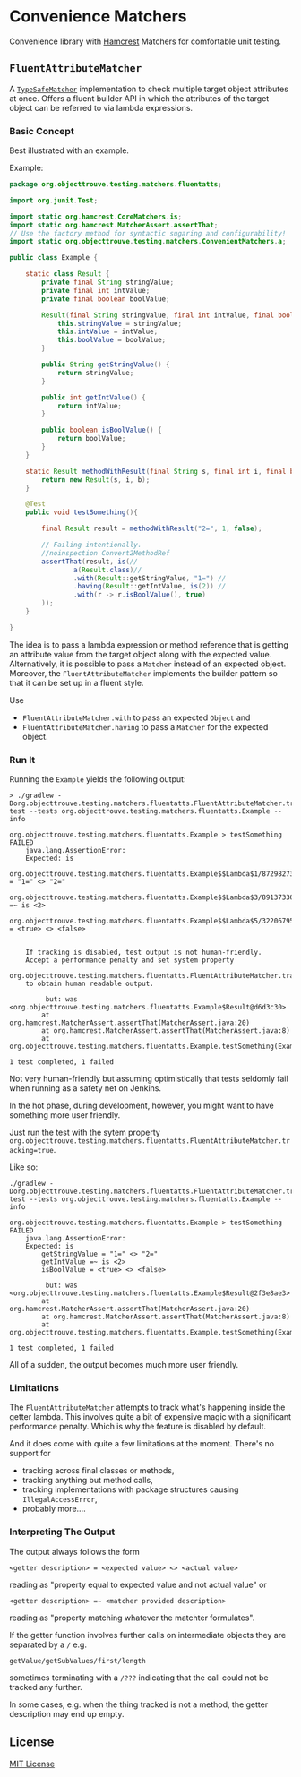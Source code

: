Convenience Matchers
====================

Convenience library with [Hamcrest](http://hamcrest.org/JavaHamcrest/) Matchers for comfortable unit testing.

`FluentAttributeMatcher`
------------------------
A [`TypeSafeMatcher`](http://hamcrest.org/JavaHamcrest/javadoc/1.3/org/hamcrest/TypeSafeMatcher.html) implementation to check multiple target object attributes at once. 
Offers a fluent builder API in which the attributes of the target object can be referred to via lambda expressions. 

### Basic Concept 

Best illustrated with an example. 

Example:

```java
package org.objecttrouve.testing.matchers.fluentatts;

import org.junit.Test;

import static org.hamcrest.CoreMatchers.is;
import static org.hamcrest.MatcherAssert.assertThat;
// Use the factory method for syntactic sugaring and configurability!
import static org.objecttrouve.testing.matchers.ConvenientMatchers.a;

public class Example {

    static class Result {
        private final String stringValue;
        private final int intValue;
        private final boolean boolValue;

        Result(final String stringValue, final int intValue, final boolean boolValue) {
            this.stringValue = stringValue;
            this.intValue = intValue;
            this.boolValue = boolValue;
        }

        public String getStringValue() {
            return stringValue;
        }

        public int getIntValue() {
            return intValue;
        }

        public boolean isBoolValue() {
            return boolValue;
        }
    }

    static Result methodWithResult(final String s, final int i, final boolean b){
        return new Result(s, i, b);
    }

    @Test
    public void testSomething(){

        final Result result = methodWithResult("2=", 1, false);

        // Failing intentionally.
        //noinspection Convert2MethodRef
        assertThat(result, is(//
                a(Result.class)//
                .with(Result::getStringValue, "1=") //
                .having(Result::getIntValue, is(2)) //
                .with(r -> r.isBoolValue(), true)
        ));
    }

}
```

The idea is to pass a lambda expression or method reference that is getting an attribute value from the target object along with the expected value. 
Alternatively, it is possible to pass a `Matcher` instead of an expected object. 
Moreover, the `FluentAttributeMatcher` implements the builder pattern so that it can be set up in a fluent style.  

Use 
* `FluentAttributeMatcher.with` to pass an expected `Object` and
* `FluentAttributeMatcher.having` to pass a `Matcher` for the expected object. 

### Run It

Running the `Example` yields the following output: 

```
> ./gradlew -Dorg.objecttrouve.testing.matchers.fluentatts.FluentAttributeMatcher.tracking=true test --tests org.objecttrouve.testing.matchers.fluentatts.Example --info

org.objecttrouve.testing.matchers.fluentatts.Example > testSomething FAILED
    java.lang.AssertionError: 
    Expected: is 
        org.objecttrouve.testing.matchers.fluentatts.Example$$Lambda$1/872982730@23d168a2 = "1=" <> "2="
        org.objecttrouve.testing.matchers.fluentatts.Example$$Lambda$3/891373301@649869c7 =~ is <2>
        org.objecttrouve.testing.matchers.fluentatts.Example$$Lambda$5/322067951@371320e6 = <true> <> <false>
        

    If tracking is disabled, test output is not human-friendly.
    Accept a performance penalty and set system property
    org.objecttrouve.testing.matchers.fluentatts.FluentAttributeMatcher.tracking=true
    to obtain human readable output.

         but: was <org.objecttrouve.testing.matchers.fluentatts.Example$Result@d6d3c30>
        at org.hamcrest.MatcherAssert.assertThat(MatcherAssert.java:20)
        at org.hamcrest.MatcherAssert.assertThat(MatcherAssert.java:8)
        at org.objecttrouve.testing.matchers.fluentatts.Example.testSomething(Example.java:48)

1 test completed, 1 failed
```

Not very human-friendly but assuming optimistically that tests seldomly fail when running as a safety net on Jenkins. 

In the hot phase, during development, however, you might want to have something more user friendly. 

Just run the test with the sytem property `org.objecttrouve.testing.matchers.fluentatts.FluentAttributeMatcher.tracking=true`. 

Like so:

```
./gradlew -Dorg.objecttrouve.testing.matchers.fluentatts.FluentAttributeMatcher.tracking=true test --tests org.objecttrouve.testing.matchers.fluentatts.Example --info 

org.objecttrouve.testing.matchers.fluentatts.Example > testSomething FAILED
    java.lang.AssertionError: 
    Expected: is 
        getStringValue = "1=" <> "2="
        getIntValue =~ is <2>
        isBoolValue = <true> <> <false>
        
         but: was <org.objecttrouve.testing.matchers.fluentatts.Example$Result@2f3e8ae3>
        at org.hamcrest.MatcherAssert.assertThat(MatcherAssert.java:20)
        at org.hamcrest.MatcherAssert.assertThat(MatcherAssert.java:8)
        at org.objecttrouve.testing.matchers.fluentatts.Example.testSomething(Example.java:52)

1 test completed, 1 failed
```

All of a sudden, the output becomes much more user friendly.

### Limitations

The `FluentAttributeMatcher` attempts to track what's happening inside the getter lambda. This involves quite a bit of expensive magic with a significant performance penalty. Which is why the feature is disabled by default. 

And it does come with quite a few limitations at the moment. There's no support for 
* tracking across final classes or methods,
* tracking anything but method calls,
* tracking implementations with package structures causing `IllegalAccessError`,
* probably more....


### Interpreting The Output

The output always follows the form 
```
<getter description> = <expected value> <> <actual value>
```
reading as "property equal to expected value and not actual value"
or 
```
<getter description> =~ <matcher provided description>
```
reading as "property matching whatever the matchter formulates".

If the getter function involves further calls on intermediate objects they are separated by a `/` e.g.
```
getValue/getSubValues/first/length
```
sometimes terminating with a `/???` indicating that the call could not be tracked any further. 

In some cases, e.g. when the thing tracked is not a method, the getter description may end up empty.


License
-------
[MIT License](https://opensource.org/licenses/MIT)